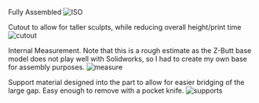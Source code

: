 Fully Assembled
![ISO](https://user-images.githubusercontent.com/6496688/212522014-e174f4e2-55ab-4fea-936d-edd1918e8781.PNG)

Cutout to allow for taller sculpts, while reducing overall height/print time
![cutout](https://user-images.githubusercontent.com/6496688/212522022-6b90847b-6c59-435e-bf95-ad5858fe0a18.PNG)

Internal Measurement. Note that this is a rough estimate as the Z-Butt base model does not play well with Solidworks, so I had to create my own base for assembly purposes.
![measure](https://user-images.githubusercontent.com/6496688/212522040-08ead076-3683-4f7c-9e24-f7749fe3fa68.PNG)

Support material designed into the part to allow for easier bridging of the large gap. Easy enough to remove with a pocket knife.
![supports](https://user-images.githubusercontent.com/6496688/212522058-80c428bc-0d6b-4ffb-b549-446aea6cfe06.PNG)
